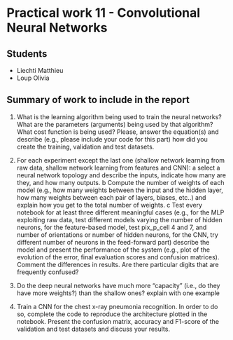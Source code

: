 # Practical work 11 -  Convolutional Neural Networks 
## Students
- Liechti Matthieu
- Loup Olivia
## Summary of work to include in the report
1. What is the learning algorithm being used to train the neural networks?
What are the parameters (arguments) being used by that algorithm?
What cost function is being used?
Please, answer the equation(s) and describe (e.g., please include your code for
this part) how did you create the training, validation and test datasets.

2. For each experiment except the last one (shallow network learning from raw data,
shallow network learning from features and CNN):
a select a neural network topology and describe the inputs, indicate how many
are they, and how many outputs.
b Compute the number of weights of each model (e.g., how many weights
between the input and the hidden layer, how many weights between each
pair of layers, biases, etc..) and explain how you get to the total number of
weights.
c Test every notebook for at least three different meaningful cases (e.g., for the
MLP exploiting raw data, test different models varying the number of hidden
neurons, for the feature-based model, test pix_p_cell 4 and 7, and number of
orientations or number of hidden neurons, for the CNN, try different number
of neurons in the feed-forward part) describe the model and present the
performance of the system (e.g., plot of the evolution of the error, final
evaluation scores and confusion matrices). Comment the differences in
results. Are there particular digits that are frequently confused?

3. Do the deep neural networks have much more “capacity” (i.e., do they have more
weights?) than the shallow ones? explain with one example
4. Train a CNN for the chest x-ray pneumonia recognition. In order to do so, complete
the code to reproduce the architecture plotted in the notebook. Present the
confusion matrix, accuracy and F1-score of the validation and test datasets and
discuss your results.